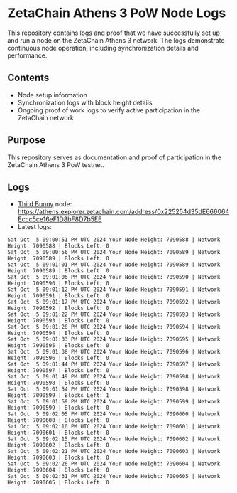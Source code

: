 # ZetaChain Athens 3 PoW Node Logs
This repository contains logs and proof that we have successfully set up and run a node on the ZetaChain Athens 3 network. The logs demonstrate continuous node operation, including synchronization details and performance.

## Contents
- Node setup information
- Synchronization logs with block height details
- Ongoing proof of work logs to verify active participation in the ZetaChain network

## Purpose
This repository serves as documentation and proof of participation in the ZetaChain Athens 3 PoW testnet.

## Logs

- [Third Bunny](https://thirdbunny.xyz/) node: https://athens.explorer.zetachain.com/address/0x225254d35dE666064Eccc5ce16eF1D8bF8D7b5EE
- Latest logs:
```
Sat Oct  5 09:00:51 PM UTC 2024 Your Node Height: 7090588 | Network Height: 7090588 | Blocks Left: 0
Sat Oct  5 09:00:56 PM UTC 2024 Your Node Height: 7090589 | Network Height: 7090589 | Blocks Left: 0
Sat Oct  5 09:01:01 PM UTC 2024 Your Node Height: 7090589 | Network Height: 7090589 | Blocks Left: 0
Sat Oct  5 09:01:06 PM UTC 2024 Your Node Height: 7090590 | Network Height: 7090590 | Blocks Left: 0
Sat Oct  5 09:01:12 PM UTC 2024 Your Node Height: 7090591 | Network Height: 7090591 | Blocks Left: 0
Sat Oct  5 09:01:17 PM UTC 2024 Your Node Height: 7090592 | Network Height: 7090592 | Blocks Left: 0
Sat Oct  5 09:01:22 PM UTC 2024 Your Node Height: 7090593 | Network Height: 7090593 | Blocks Left: 0
Sat Oct  5 09:01:28 PM UTC 2024 Your Node Height: 7090594 | Network Height: 7090594 | Blocks Left: 0
Sat Oct  5 09:01:33 PM UTC 2024 Your Node Height: 7090595 | Network Height: 7090595 | Blocks Left: 0
Sat Oct  5 09:01:38 PM UTC 2024 Your Node Height: 7090596 | Network Height: 7090596 | Blocks Left: 0
Sat Oct  5 09:01:44 PM UTC 2024 Your Node Height: 7090597 | Network Height: 7090597 | Blocks Left: 0
Sat Oct  5 09:01:49 PM UTC 2024 Your Node Height: 7090598 | Network Height: 7090598 | Blocks Left: 0
Sat Oct  5 09:01:54 PM UTC 2024 Your Node Height: 7090598 | Network Height: 7090599 | Blocks Left: 1
Sat Oct  5 09:01:59 PM UTC 2024 Your Node Height: 7090599 | Network Height: 7090599 | Blocks Left: 0
Sat Oct  5 09:02:05 PM UTC 2024 Your Node Height: 7090600 | Network Height: 7090600 | Blocks Left: 0
Sat Oct  5 09:02:10 PM UTC 2024 Your Node Height: 7090601 | Network Height: 7090601 | Blocks Left: 0
Sat Oct  5 09:02:15 PM UTC 2024 Your Node Height: 7090602 | Network Height: 7090602 | Blocks Left: 0
Sat Oct  5 09:02:21 PM UTC 2024 Your Node Height: 7090603 | Network Height: 7090603 | Blocks Left: 0
Sat Oct  5 09:02:26 PM UTC 2024 Your Node Height: 7090604 | Network Height: 7090604 | Blocks Left: 0
Sat Oct  5 09:02:31 PM UTC 2024 Your Node Height: 7090605 | Network Height: 7090605 | Blocks Left: 0
```
